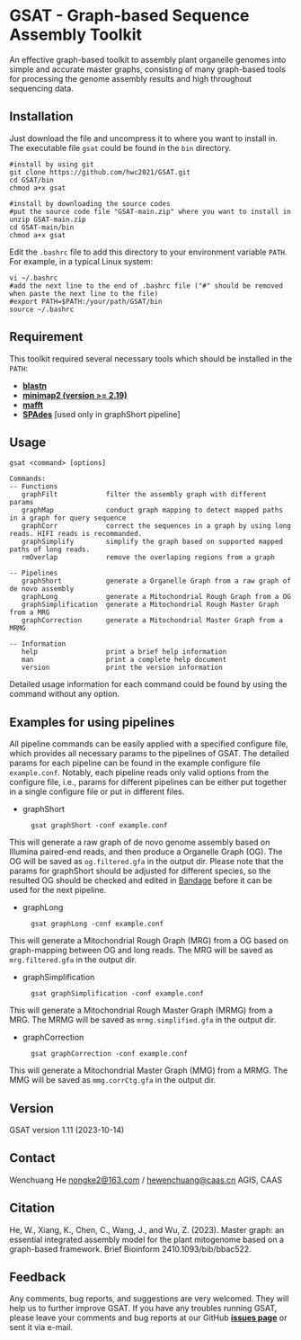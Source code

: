 # GSAT - Graph-based Sequence Assembly Toolkit

An effective graph-based toolkit to assembly plant organelle genomes into simple and accurate master graphs, consisting of many graph-based tools for processing the genome assembly results and high throughout sequencing data.

## Installation

Just download the file and uncompress it to where you want to install in. The executable file `gsat` could be found in the `bin` directory.

    #install by using git
    git clone https://github.com/hwc2021/GSAT.git
    cd GSAT/bin
    chmod a+x gsat
    
    #install by downloading the source codes
    #put the source code file "GSAT-main.zip" where you want to install in
    unzip GSAT-main.zip
    cd GSAT-main/bin
    chmod a+x gsat
    
Edit the `.bashrc` file to add this directory to your environment variable `PATH`. For example, in a typical Linux system:

    vi ~/.bashrc
    #add the next line to the end of .bashrc file ("#" should be removed when paste the next line to the file)
    #export PATH=$PATH:/your/path/GSAT/bin
    source ~/.bashrc

## Requirement

This toolkit required several necessary tools which should be installed in the `PATH`:

- [**blastn**](https://blast.ncbi.nlm.nih.gov/Blast.cgi?CMD=Web&PAGE_TYPE=BlastDocs&DOC_TYPE=Download)
- [**minimap2 (version >= 2.19)**](https://github.com/lh3/minimap2)
- [**mafft**](https://mafft.cbrc.jp/alignment/software/)
- [**SPAdes**](https://github.com/ablab/spades) [used only in graphShort pipeline]

## Usage

    gsat <command> [options]

    Commands:
    -- Functions
       graphFilt            filter the assembly graph with different params
       graphMap             conduct graph mapping to detect mapped paths in a graph for query sequence
       graphCorr            correct the sequences in a graph by using long reads. HIFI reads is recommanded.
       graphSimplify        simplify the graph based on supported mapped paths of long reads.
       rmOverlap            remove the overlaping regions from a graph

    -- Pipelines
       graphShort           generate a Organelle Graph from a raw graph of de novo assembly
       graphLong            generate a Mitochondrial Rough Graph from a OG
       graphSimplification  generate a Mitochondrial Rough Master Graph from a MRG
       graphCorrection      generate a Mitochondrial Master Graph from a MRMG

    -- Information
       help                 print a brief help information
       man                  print a complete help document
       version              print the version information
       
Detailed usage information for each command could be found by using the command without any option.

## Examples for using pipelines

All pipeline commands can be easily applied with a specified configure file, which provides all necessary params to the pipelines of GSAT. The detailed params for each pipeline can be found in the example configure file `example.conf`. Notably, each pipeline reads only valid options from the configure file, i.e., params for different pipelines can be either put together in a single configure file or put in different files. 

- graphShort

        gsat graphShort -conf example.conf

This will generate a raw graph of de novo genome assembly based on Illumina paired-end reads, and then produce a Organelle Graph (OG). The OG will be saved as `og.filtered.gfa` in the output dir. Please note that the params for graphShort should be adjusted for different species, so the resulted OG should be checked and edited in [Bandage](https://github.com/rrwick/Bandage) before it can be used for the next pipeline.

- graphLong

        gsat graphLong -conf example.conf

This will generate a Mitochondrial Rough Graph (MRG) from a OG based on graph-mapping between OG and long reads. The MRG will be saved as `mrg.filtered.gfa` in the output dir.

- graphSimplification

        gsat graphSimplification -conf example.conf

This will generate a Mitochondrial Rough Master Graph (MRMG) from a MRG. The MRMG will be saved as `mrmg.simplified.gfa` in the output dir.

- graphCorrection

        gsat graphCorrection -conf example.conf

This will generate a Mitochondrial Master Graph (MMG) from a MRMG. The MMG will be saved as `mmg.corrCtg.gfa` in the output dir.

## Version

GSAT version 1.11 (2023-10-14)

## Contact

  Wenchuang He
  nongke2@163.com / hewenchuang@caas.cn
  AGIS, CAAS

## Citation

He, W., Xiang, K., Chen, C., Wang, J., and Wu, Z. (2023). Master graph: an essential integrated assembly model for the plant mitogenome based on a graph-based framework. Brief Bioinform 2410.1093/bib/bbac522.

## Feedback
Any comments, bug reports, and suggestions are very welcomed. They will help us to further improve GSAT. If you have any troubles running GSAT, please leave your comments and bug reports at our GitHub [**issues page**](https://github.com/hwc2021/GSAT/issues) or sent it via e-mail.
